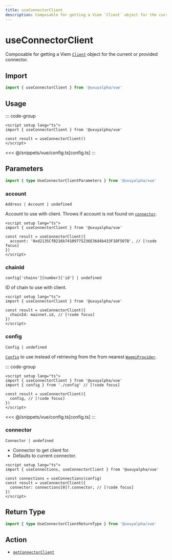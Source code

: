 ```yaml
---
title: useConnectorClient
description: Composable for getting a Viem `Client` object for the current or provided connector.
---
```


<script setup>
const packageName = '@uxuyalpha/vue'
const actionName = 'getConnectorClient'
const typeName = 'GetConnectorClient'
const TData = 'Client'
const TError = 'GetConnectorClientErrorType'
const hideQueryOptions = ['gcTime', 'staleTime']
</script>

# useConnectorClient

Composable for getting a Viem [`Client`](https://viem.sh/docs/clients/custom.html) object for the current or provided connector.

## Import

```ts
import { useConnectorClient } from '@uxuyalpha/vue'
```

## Usage

::: code-group
```vue [index.vue]
<script setup lang="ts">
import { useConnectorClient } from '@uxuyalpha/vue'

const result = useConnectorClient()
</script>
```
<<< @/snippets/vue/config.ts[config.ts]
:::

## Parameters

```ts
import { type UseConnectorClientParameters } from '@uxuyalpha/vue'
```

### account

`Address | Account | undefined`

Account to use with client. Throws if account is not found on [`connector`](#connector).

```vue
<script setup lang="ts">
import { useConnectorClient } from '@uxuyalpha/vue'

const result = useConnectorClient({
  account: '0xd2135CfB216b74109775236E36d4b433F1DF507B', // [!code focus]
})
</script>
```

### chainId

`config['chains'][number]['id'] | undefined`

ID of chain to use with client.

```vue
<script setup lang="ts">
import { useConnectorClient } from '@uxuyalpha/vue'

const result = useConnectorClient({
  chainId: mainnet.id, // [!code focus]
})
</script>
```

### config

`Config | undefined`

[`Config`](/react/api/createConfig#config) to use instead of retrieving from the from nearest [`WagmiProvider`](/react/api/WagmiProvider).

::: code-group
```vue [index.vue]
<script setup lang="ts">
import { useConnectorClient } from '@uxuyalpha/vue'
import { config } from './config' // [!code focus]

const result = useConnectorClient({
  config, // [!code focus]
})
</script>
```
<<< @/snippets/vue/config.ts[config.ts]
:::

### connector

`Connector | undefined`

- Connector to get client for.
- Defaults to current connector.

```vue
<script setup lang="ts">
import { useConnections, useConnectorClient } from '@uxuyalpha/vue'

const connections = useConnections(config)
const result = useConnectorClient({
  connector: connections[0]?.connector, // [!code focus]
})
</script>
```

<!--@include: @shared/query-options.md-->

## Return Type

```ts
import { type UseConnectorClientReturnType } from '@uxuyalpha/vue'
```

<!--@include: @shared/query-result.md-->

<!--@include: @shared/query-imports.md-->

## Action

- [`getConnectorClient`](/core/api/actions/getConnectorClient)
